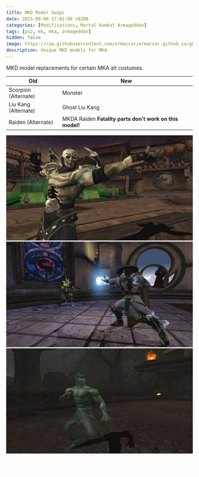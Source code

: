 ```yaml
---
title: MKD Model Swaps
date: 2023-09-06 17:01:00 +0200
categories: [Modifications, Mortal Kombat Armageddon]
tags: [ps2, mk, mka, armageddon]   
hidden: false
image: https://raw.githubusercontent.com/ermaccer/ermaccer.github.io/gh-pages/assets/mods/mka/swp/1.jpg
description: Unique MKD models for MKA.
---
```


MKD model replacements for certain MKA alt costumes.

| Old | New | 
|     ---      |   ---        | 
| Scorpion (Alternate) |  Monster  | 
| Liu Kang (Alternate) | Ghost Liu Kang| 
| Raiden (Alternate) | MKDA Raiden **Fatality parts don't work on this model!**  |


![Preview](https://raw.githubusercontent.com/ermaccer/ermaccer.github.io/gh-pages/assets/mods/mka/swp/1.jpg)
![Preview](https://raw.githubusercontent.com/ermaccer/ermaccer.github.io/gh-pages/assets/mods/mka/swp/2.jpg)
![Preview](https://raw.githubusercontent.com/ermaccer/ermaccer.github.io/gh-pages/assets/mods/mka/swp/3.jpg)



<a class="btn btn-block btn-dark bg-dark text-gray btn-lg" style="color: white;" href="https://mega.nz/file/oBgzFZTJ#8Cem82h8UjuTVieeguLpNqJA_46e5II3FTJ87FizuJQ" role="button">
<i class="fas fa-download"></i>
Download
</a>
<br>
<a class="btn btn-block btn-dark bg-dark text-gray btn-lg" style="color: white;" href="https://ermaccer.github.io/posts/how-to-install-mk-ps2-mods/" role="button">
<i class="fas fa-cog"></i>
Guide
</a>



